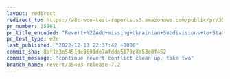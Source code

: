 ```yaml
---
layout: redirect
redirect_to: https://a8c-woo-test-reports.s3.amazonaws.com/public/pr/35961/e2e/index.html
pr_number: 35961
pr_title_encoded: "Revert+%22Add+missing+Ukrainian+Subdivisions+to+States.php+%28%2335493%29%22"
pr_test_type: e2e
last_published: "2022-12-13 22:37:42 +0000"
commit_sha: 8af1e3e5451dc8691de7afdda5178c8a53c0f452
commit_message: "continue revert conflict clean up, take two"
branch_name: revert/35493-release-7.2
---
```

